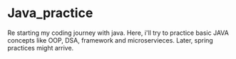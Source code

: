 # Java_practice
Re starting my coding journey with java. Here, i'll try to practice basic JAVA concepts like OOP, DSA, framework and microservieces. Later, spring practices might arrive. 
